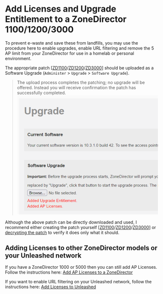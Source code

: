 # Add Licenses and Upgrade Entitlement to a ZoneDirector 1100/1200/3000

To prevent e-waste and save these from landfills, you may use the procedure here to enable upgrades, enable URL filtering and remove the 5 AP limit from your ZoneDirector for use in a homelab or personal environment.

The appropriate patch [[ZD1100](../images/zd1100.licenses.patch.img)/[ZD1200](../images/zd1200.licenses.patch.img)/[ZD3000](../images/zd3000.licenses.patch.img)] should be uploaded as a Software Upgrade (`Administer` > `Upgrade` > `Software Upgrade`).  
> The upload process completes the patching; no upgrade will be offered. Instead you will receive confirmation the patch has successfully completed.  
> ![](../images/Support_And_Licenses_1031.png)

Although the above patch can be directly downloaded and used, I recommend either creating the patch yourself [[ZD1100](../Scripts/create_zd1100_licenses_patch.sh)/[ZD1200](../Scripts/create_zd1200_licenses_patch.sh)/[ZD3000](../Scripts/create_zd3000_licenses_patch.sh)] or [decrypting the patch](DecryptRuckusBackups.md) to verify it does only what it should.

## Adding Licenses to other ZoneDirector models or your Unleashed network

If you have a ZoneDirector 1000 or 5000 then you can still add AP Licenses.  
Follow the instructions here: [Add AP Licenses to a ZoneDirector](ZDAddLicenses.md)

If you want to enable URL filtering on your Unleashed network, follow the instructions here: [Add Licenses to Unleashed](UnleashedAddLicenses.md)
